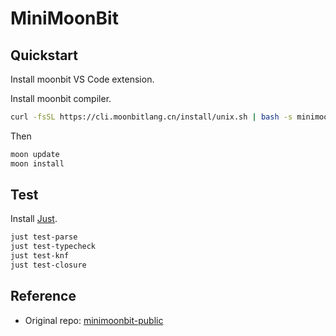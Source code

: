 # MiniMoonBit

## Quickstart

Install moonbit VS Code extension.

Install moonbit compiler.

```bash
curl -fsSL https://cli.moonbitlang.cn/install/unix.sh | bash -s minimoonbit
```

Then

```bash
moon update
moon install
```

## Test

Install [Just](https://github.com/casey/just).

```bash
just test-parse
just test-typecheck
just test-knf
just test-closure
```

## Reference

- Original repo: [minimoonbit-public](https://github.com/moonbitlang/minimoonbit-public/tree/main)
